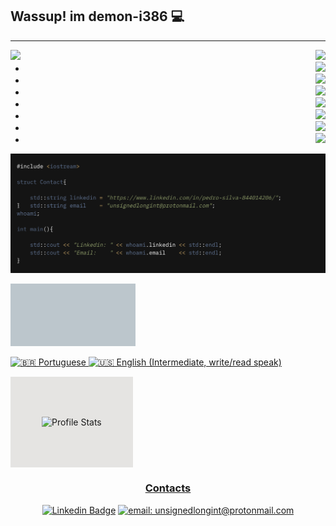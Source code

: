 ## Wassup! im demon-i386 :computer:
------------

<div align = "left">
        <a href="https://gifs.alphacoders.com/gifs/view/2582"><img src="https://giffiles.alphacoders.com/258/2582.gif" style="position: absolute"></a>
 </div>
 <div align="right">
        <ul>
                <li style="list-style-type: none;"><img src="https://img.shields.io/badge/Python-14354C?style=for-the-badge&logo=python&logoColor=white"></li>
                <li><img src="https://img.shields.io/badge/C-00599C?style=for-the-badge&logo=c&logoColor=white"></li>
                <li><img src="https://img.shields.io/badge/C%2B%2B-00599C?style=for-the-badge&logo=c%2B%2B&logoColor=white"></li>
                <li><img src="https://img.shields.io/badge/Shell_Script-121011?style=for-the-badge&logo=gnu-bash&logoColor=white"></li>
                <li><img src="https://img.shields.io/badge/PHP-121011?style=for-the-badge&logo=php&logoColor=white&color=blue"></li>
                <li><img src="https://img.shields.io/badge/MYSQL-121011?style=for-the-badge&logo=mysql&logoColor=white&color=red"></li>
                <li><img src="https://img.shields.io/badge/Linux-FCC624?&style=for-the-badge&logo=linux&logoColor=000"></li>
                <li><a href="https://app.hackthebox.eu/profile/412490"><img src="https://img.shields.io/badge/-eclipsezero-9fef00?style=for-the-badge&logo=Hack-The-Box&logoColor=white&link=https://app.hackthebox.eu/profile/412490"></li>
       </ul>
 </div>



![Image](./whoami.png)
<div style="padding: 50px; background-color: #BCC6CC; width: 100px; display: inline-block;">
</div>

![:brazil: Portuguese ](https://img.shields.io/badge/Portugu%C3%AAs-4CAF72?&label=Materno&labelColor=222&style=for-the-badge&logo=pt-br&logoColor=000) ![:us: English (Intermediate, write/read speak)](https://img.shields.io/badge/English-4C51AF?&label=Intermediate%2C%20read/write&labelColor=222&style=for-the-badge&logo=pt-br&logoColor=000)

<div style="padding: 50px; background-color: #E5E4E2; display: inline-block;">  
    
![Profile Stats](https://github-readme-stats.vercel.app/api?username=demon-i386&hide_border=true&show_icons=true&title_color=ddd&icon_color=ddd&text_color=fff&bg_color=222)

</div>


<div align="center">
    <h3>Contacts</h3>
    
[![Linkedin Badge](https://img.shields.io/badge/-Pedro%20S-0077b5?style=for-the-badge&logo=Linkedin&logoColor=white&link=https://www.linkedin.com/in/pedro-s-844014206/)](https://www.linkedin.com/in/pedro-silva-844014206/) [![email: unsignedlongint@protonmail.com](https://img.shields.io/badge/email-8B89CC?&style=for-the-badge&logo=protonmail&logoColor=FFF)](mailto:unsignedlongint@protonmail.com)

</div>

